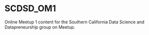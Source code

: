 # SCDSD_OM1
Online Meetup 1 content for the Southern California Data Science and Datapreneurship group on Meetup.
